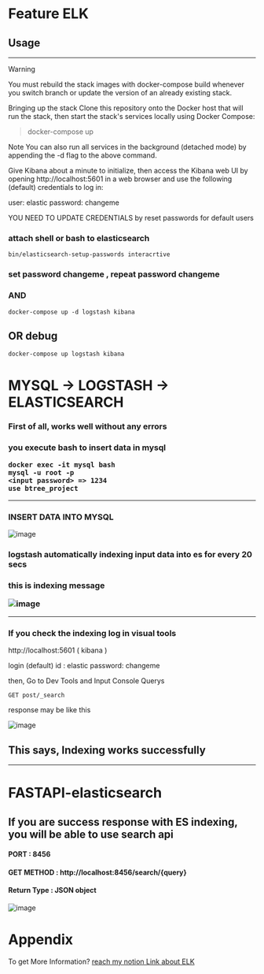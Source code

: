 # Feature ELK

## Usage
---

Warning

You must rebuild the stack images with docker-compose build whenever you switch branch or update the version of an already existing stack.

Bringing up the stack
Clone this repository onto the Docker host that will run the stack, then start the stack's services locally using Docker Compose:

> docker-compose up

Note
You can also run all services in the background (detached mode) by appending the -d flag to the above command.

Give Kibana about a minute to initialize, then access the Kibana web UI by opening http://localhost:5601 in a web browser and use the following (default) credentials to log in:

user: elastic
password: changeme


YOU NEED TO UPDATE CREDENTIALS by 
reset passwords for default users

### attach shell or bash to elasticsearch

    bin/elasticsearch-setup-passwords interacrtive

### set password changeme , repeat password changeme

### AND

    docker-compose up -d logstash kibana

## OR debug

    docker-compose up logstash kibana


# MYSQL -> LOGSTASH -> ELASTICSEARCH

<h3>First of all, works well without any errors</h3>
<h3>you execute bash to insert data in mysql

    docker exec -it mysql bash
    mysql -u root -p
    <input password> => 1234
    use btree_project

---
<h3>INSERT DATA INTO MYSQL </h3>

![image](https://user-images.githubusercontent.com/91457439/218848782-df06cd3d-97fd-47e1-80cd-3cfe7c1674ed.png)

<h3>logstash automatically indexing input data into es for every 20 secs
<h3>this is indexing message

![image](https://user-images.githubusercontent.com/91457439/218850411-255f2e50-5eb0-421b-b261-ec52180ab716.png)

---
<h3>If you check the indexing log in visual tools</h3>

http://localhost:5601 ( kibana )

login (default)
id : elastic
password: changeme

then, Go to Dev Tools and Input Console Querys
    
    GET post/_search

response may be like this

![image](https://user-images.githubusercontent.com/91457439/218851183-e3753d94-2161-445b-a60c-3b69c8c8444f.png)


## This says, Indexing works successfully
---

# FASTAPI-elasticsearch

## If you are success response with ES indexing, you will be able to use search api
#### PORT : 8456
#### GET METHOD : http://localhost:8456/search/{query}
#### Return Type : JSON object


![image](https://user-images.githubusercontent.com/91457439/218848275-ced43cde-6cb9-4579-9d4a-3d74c59098dd.png)



# Appendix

To get More Information? 
[reach my notion Link about ELK](https://serotina.notion.site/ELK-system-c23c4436c7b4489f912633d43fa844f7)